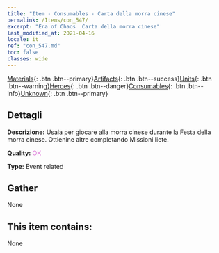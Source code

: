 ```yaml
---
title: "Item - Consumables - Carta della morra cinese"
permalink: /Items/con_547/
excerpt: "Era of Chaos  Carta della morra cinese"
last_modified_at: 2021-04-16
locale: it
ref: "con_547.md"
toc: false
classes: wide
---
```

 [Materials](/it/Items/){: .btn .btn--primary}[Artifacts](/it/Items/Artifacts/){: .btn .btn--success}[Units](/it/Items/Units/){: .btn .btn--warning}[Heroes](/it/Items/Heroes/){: .btn .btn--danger}[Consumables](/it/Items/Consumables/){: .btn .btn--info}[Unknown](/it/Items/Unknown/){: .btn .btn--primary}

## Dettagli
 **Descrizione:** Usala per giocare alla morra cinese durante la Festa della morra cinese. Ottienine altre completando Missioni liete.

 **Quality:** <span style="color: #DA70D6">OK</span>

 **Type:** Event related

## Gather

  None

## This item contains:

  None

